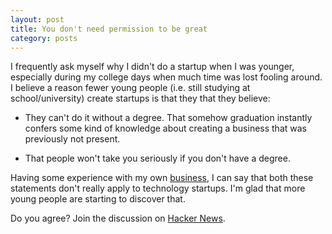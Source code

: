 ```yaml
---
layout: post
title: You don't need permission to be great
category: posts
---
```


I frequently ask myself why I didn't do a startup when I was younger, especially during my college days when much time was lost fooling around. I believe a reason fewer young people (i.e. still studying at school/university) create startups is that they that they believe:

- They can't do it without a degree. That somehow graduation instantly confers some kind of knowledge about creating a business that was previously not present.

- That people won't take you seriously if you don't have a degree.

Having some experience with my own [business][usertalk], I can say that both these statements don't really apply to technology startups. I'm glad that more young people are starting to discover that.

Do you agree? Join the discussion on [Hacker News][hn_link].

[usertalk]: http://www.getusertalk.com/
[hn_link]: https://news.ycombinator.com/item?id=6668699

